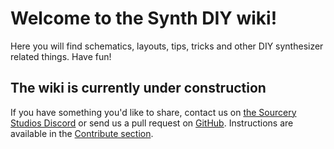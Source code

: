 # Welcome to the Synth DIY wiki!

Here you will find schematics, layouts, tips, tricks and other DIY synthesizer
related things. Have fun!

## The wiki is currently under construction

If you have something you'd like to share, contact us on [the Sourcery Studios Discord](https://discord.gg/pZtVheVCTW)
or send us a pull request on [GitHub](https://github.com/SynthDIY/wiki).
Instructions are available in the [Contribute section](/contribute).
